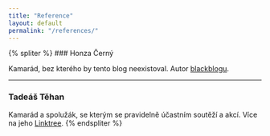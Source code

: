 ```yaml
---
title: "Reference"
layout: default
permalink: "/references/"
---
```


<div class="references-display">
{% spliter %}
### Honza Černý

Kamarád, bez kterého by tento blog neexistoval. Autor [blackblogu](https://blackblog.cz/).

---

### Tadeáš Těhan

Kamarád a spolužák, se kterým se pravidelně účastním soutěží a akcí. Více na jeho [Linktree](https://linktr.ee/tadeastehan).
{% endspliter %}
</div>